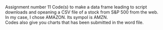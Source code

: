 Assignment number 11 
Code(s) to make a data frame leading to script downloads and opeaning a CSV file of a stock from S&P 500 from the web. In my case, I chose AMAZON. Its sympol is AMZN.  
Codes also give you charts that has been submitted in the word file. 
